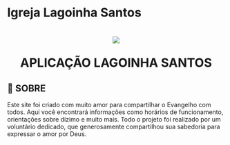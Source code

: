# Igreja Lagoinha Santos

<h1 align="center">
    <img src="./assets/LAGOINHASANTOS.png">
    <p>APLICAÇÃO LAGOINHA SANTOS</p>
</h1>

## 🤍 SOBRE

<p>Este site foi criado com muito amor para compartilhar o Evangelho com todos. Aqui você encontrará informações como horários de funcionamento, orientações sobre dízimo e muito mais. Todo o projeto foi realizado por um voluntário dedicado, que generosamente compartilhou sua sabedoria para expressar o amor por Deus.</p>
